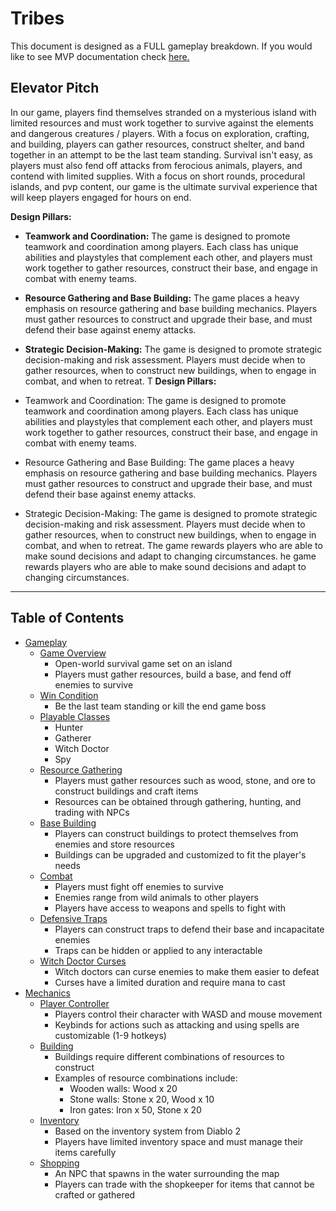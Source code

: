 # Tribes

This document is designed as a FULL gameplay breakdown.
If you would like to see MVP documentation check [here.](../mvp/index.md)

## Elevator Pitch

In our game, players find themselves stranded on a mysterious island with limited resources and must work together to survive against the elements and dangerous creatures / players. With a focus on exploration, crafting, and building, players can gather resources, construct shelter, and band together in an attempt to be the last team standing. Survival isn't easy, as players must also fend off attacks from ferocious animals, players, and contend with limited supplies. With a focus on short rounds, procedural islands, and pvp content, our game is the ultimate survival experience that will keep players engaged for hours on end.

**Design Pillars:**

+ **Teamwork and Coordination:** The game is designed to promote teamwork and coordination among players. Each class has unique abilities and playstyles that complement each other, and players must work together to gather resources, construct their base, and engage in combat with enemy teams.

+ **Resource Gathering and Base Building:** The game places a heavy emphasis on resource gathering and base building mechanics. Players must gather resources to construct and upgrade their base, and must defend their base against enemy attacks.

+ **Strategic Decision-Making:** The game is designed to promote strategic decision-making and risk assessment. Players must decide when to gather resources, when to construct new buildings, when to engage in combat, and when to retreat. T
**Design Pillars:**

+ Teamwork and Coordination: The game is designed to promote teamwork and coordination among players. Each class has unique abilities and playstyles that complement each other, and players must work together to gather resources, construct their base, and engage in combat with enemy teams.

+ Resource Gathering and Base Building: The game places a heavy emphasis on resource gathering and base building mechanics. Players must gather resources to construct and upgrade their base, and must defend their base against enemy attacks.

+ Strategic Decision-Making: The game is designed to promote strategic decision-making and risk assessment. Players must decide when to gather resources, when to construct new buildings, when to engage in combat, and when to retreat. The game rewards players who are able to make sound decisions and adapt to changing circumstances.
he game rewards players who are able to make sound decisions and adapt to changing circumstances.

---

## Table of Contents

+ [Gameplay](./gameplay/index.md)
  + [Game Overview](./gameplay/game-overview.md)
    + Open-world survival game set on an island
    + Players must gather resources, build a base, and fend off enemies to survive
  + [Win Condition](./gameplay/win-condition.md)
    + Be the last team standing or kill the end game boss
  + [Playable Classes](./gameplay/playable-classes.md)
    + Hunter
    + Gatherer
    + Witch Doctor
    + Spy
  + [Resource Gathering](./gameplay/resource-gathering.md)
    + Players must gather resources such as wood, stone, and ore to construct buildings and craft items
    + Resources can be obtained through gathering, hunting, and trading with NPCs
  + [Base Building](./gameplay/base-building.md)
    + Players can construct buildings to protect themselves from enemies and store resources
    + Buildings can be upgraded and customized to fit the player's needs
  + [Combat](./gameplay/combat.md)
    + Players must fight off enemies to survive
    + Enemies range from wild animals to other players
    + Players have access to weapons and spells to fight with
  + [Defensive Traps](./gameplay/defensive-traps.md)
    + Players can construct traps to defend their base and incapacitate enemies
    + Traps can be hidden or applied to any interactable
  + [Witch Doctor Curses](./gameplay/witch-doctor-curses.md)
    + Witch doctors can curse enemies to make them easier to defeat
    + Curses have a limited duration and require mana to cast
+ [Mechanics](./mechanics/index.md)
  + [Player Controller](./mechanics/player-controller/index.md)
    + Players control their character with WASD and mouse movement
    + Keybinds for actions such as attacking and using spells are customizable (1-9 hotkeys)
  + [Building](./mechanics/building/index.md)
    + Buildings require different combinations of resources to construct
    + Examples of resource combinations include:
      + Wooden walls: Wood x 20
      + Stone walls: Stone x 20, Wood x 10
      + Iron gates: Iron x 50, Stone x 20
  + [Inventory](./mechanics/inventory/index.md)
    + Based on the inventory system from Diablo 2
    + Players have limited inventory space and must manage their items carefully
  + [Shopping](./mechanics/shopping/index.md)
    + An NPC that spawns in the water surrounding the map
    + Players can trade with the shopkeeper for items that cannot be crafted or gathered
